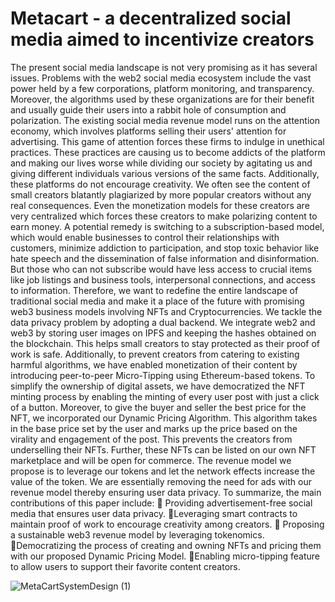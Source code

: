 # Metacart - a decentralized social media aimed to incentivize creators 

The present social media landscape is not very promising as it has several issues. 
Problems with the web2 social media ecosystem include the vast power held by a few 
corporations, platform monitoring, and transparency. Moreover, the algorithms used 
by these organizations are for their benefit and usually guide their users into a rabbit 
hole of consumption and polarization.
The existing social media revenue model runs on the attention economy, which 
involves platforms selling their users' attention for advertising. This game of attention 
forces these firms to indulge in unethical practices. These practices are causing us to 
become addicts of the platform and making our lives worse while dividing our society 
by agitating us and giving different individuals various versions of the same facts. 
Additionally, these platforms do not encourage creativity. We often see the content of 
small creators blatantly plagiarized by more popular creators without any real
consequences. Even the monetization models for these creators are very centralized 
which forces these creators to make polarizing content to earn money. 
A potential remedy is switching to a subscription-based model, which would 
enable businesses to control their relationships with customers, minimize addiction to 
participation, and stop toxic behavior like hate speech and the dissemination of false 
information and disinformation. But those who can not subscribe would have less 
access to crucial items like job listings and business tools, interpersonal connections, 
and access to information.
Therefore, we want to redefine the entire landscape of traditional social media and 
make it a place of the future with promising web3 business models involving NFTs 
and Cryptocurrencies. We tackle the data privacy problem by adopting a dual 
backend. We integrate web2 and web3 by storing user images on IPFS and keeping 
the hashes obtained on the blockchain. This helps small creators to stay protected as 
their proof of work is safe. Additionally, to prevent creators from catering to existing 
harmful algorithms, we have enabled monetization of their content by introducing 
peer-to-peer Micro-Tipping using Ethereum-based tokens. 
To simplify the ownership of digital assets, we have democratized the NFT 
minting process by enabling the minting of every user post with just a click of a 
button. Moreover, to give the buyer and seller the best price for the NFT, we 
incorporated our Dynamic Pricing Algorithm. This algorithm takes in the base price 
set by the user and marks up the price based on the virality and engagement of the 
post. This prevents the creators from underselling their NFTs. Further, these NFTs 
can be listed on our own NFT marketplace and will be open for commerce. The 
revenue model we propose is to leverage our tokens and let the network effects 
increase the value of the token. We are essentially removing the need for ads with our 
revenue model thereby ensuring user data privacy.
To summarize, the main contributions of this paper include:
 Providing advertisement-free social media that ensures user data privacy.
Leveraging smart contracts to maintain proof of work to encourage creativity 
among creators.
 Proposing a sustainable web3 revenue model by leveraging tokenomics.
Democratizing the process of creating and owning NFTs and pricing them 
with our proposed Dynamic Pricing Model.
Enabling micro-tipping feature to allow users to support their favorite 
content creators.

![MetaCartSystemDesign (1)](https://user-images.githubusercontent.com/63927839/189281537-2a4a9c13-061d-4ad0-925a-c65801d2b45e.png)
